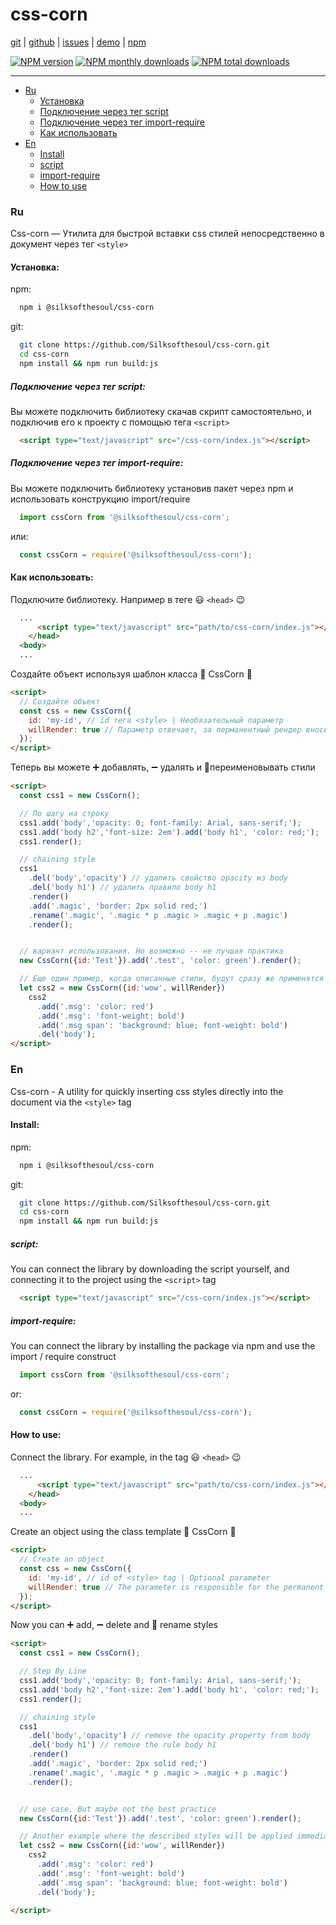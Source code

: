 # css-corn

[git][git] \|
[github][github] \|
[issues][issues] \|
[demo][demo] \|
[npm][npm]

[![NPM version](https://img.shields.io/npm/v/@silksofthesoul/css-corn.svg?style=flat)](https://www.npmjs.com/package/@silksofthesoul/css-corn) [![NPM monthly downloads](https://img.shields.io/npm/dm/@silksofthesoul/css-corn.svg?style=flat)](https://npmjs.org/package/@silksofthesoul/css-corn) [![NPM total downloads](https://img.shields.io/npm/dt/@silksofthesoul/css-corn.svg?style=flat)](https://npmjs.org/package/@silksofthesoul/css-corn)
* * *

-   [Ru](#ru)
    -   [Установка](#установка)
      -   [Подключение через тег script](#Подключение-через-тег-script)
      -   [Подключение через тег import-require](#Подключение-через-тег-import-require)
    -   [Как использовать](#как-использовать)
-   [En](#en)
    -   [Install](#install)
      -   [script](#script)
      -   [import-require](#import-require)
    -   [How to use](#How-to-use)

### Ru

Css-corn — Утилита для быстрой вставки css стилей непосредственно в документ через тег `<style>`

#### Установка:

npm:

```bash
  npm i @silksofthesoul/css-corn
```

git:

```bash
  git clone https://github.com/Silksofthesoul/css-corn.git
  cd css-corn
  npm install && npm run build:js
```

##### Подключение через тег script:

Вы можете подключить библиотеку скачав скрипт самостоятельно, и подключив его к проекту с помощью тега `<script>`

```html
  <script type="text/javascript" src="/css-corn/index.js"></script>
```

##### Подключение через тег import-require:

Вы можете подключить библиотеку установив пакет через npm и использовать конструкцию import/require
```js
  import cssCorn from '@silksofthesoul/css-corn';
```
или:
```js
  const cssCorn = require('@silksofthesoul/css-corn');
```

#### Как использовать:

Подключите библиотеку. Например в теге 😃 `<head>` 😉

```html
  ...
      <script type="text/javascript" src="path/to/css-corn/index.js"></script>
    </head>
  <body>
  ...
```

Создайте объект используя шаблон класса 🦄 CssCorn 🌽

```html
<script>
  // Создайте объект
  const css = new CssCorn({
    id: 'my-id', // id тега <style> | Необязательный параметр
    willRender: true // Параметр отвечает, за перманентный рендер вносимых стилей | Не обязательный параметр, по умолчанию – false
  });
</script>
```

Теперь вы можете ➕ добавлять, ➖ удалять и 📝переименовывать стили

```html
<script>
  const css1 = new CssCorn();

  // По шагу на строку
  css1.add('body','opacity: 0; font-family: Arial, sans-serif;');
  css1.add('body h2','font-size: 2em').add('body h1', 'color: red;');
  css1.render();

  // chaining style
  css1
    .del('body','opacity') // удалить свойство opacity из body
    .del('body h1') // удалить правило body h1
    .render()
    .add('.magic', 'border: 2px solid red;')
    .rename('.magic', '.magic * p .magic > .magic + p .magic')
    .render();


  // вариант использования. Но возможно -- не лучшая практика
  new CssCorn({id:'Test'}).add('.test', 'color: green').render();

  // Еще один пример, когда описанные стили, будут сразу же применятся
  let css2 = new CssCorn({id:'wow', willRender})
    css2
      .add('.msg': 'color: red')
      .add('.msg': 'font-weight: bold')
      .add('.msg span': 'background: blue; font-weight: bold')
      .del('body');
</script>
```

### En

Css-corn - A utility for quickly inserting css styles directly into the document via the `<style>` tag

#### Install:

npm:

```bash
  npm i @silksofthesoul/css-corn
```

git:

```bash
  git clone https://github.com/Silksofthesoul/css-corn.git
  cd css-corn
  npm install && npm run build:js
```

##### script:

You can connect the library by downloading the script yourself, and connecting it to the project using the `<script>` tag

```html
  <script type="text/javascript" src="/css-corn/index.js"></script>
```

##### import-require:

You can connect the library by installing the package via npm and use the import / require construct
```js
  import cssCorn from '@silksofthesoul/css-corn';
```
or:
```js
  const cssCorn = require('@silksofthesoul/css-corn');
```

#### How to use:

Connect the library. For example, in the tag 😃 `<head>` 😉

```html
  ...
      <script type="text/javascript" src="path/to/css-corn/index.js"></script>
    </head>
  <body>
  ...
```

Create an object using the class template 🦄 CssCorn 🌽

```html
<script>
  // Create an object
  const css = new CssCorn({
    id: 'my-id', // id of <style> tag | Optional parameter
    willRender: true // The parameter is responsible for the permanent rendering of insertion styles | Optional parameter, false by default
  });
</script>
```

Now you can ➕ add, ➖ delete and 📝 rename styles

```html
<script>
  const css1 = new CssCorn();

  // Step By Line
  css1.add('body','opacity: 0; font-family: Arial, sans-serif;');
  css1.add('body h2','font-size: 2em').add('body h1', 'color: red;');
  css1.render();

  // chaining style
  css1
    .del('body','opacity') // remove the opacity property from body
    .del('body h1') // remove the rule body h1
    .render()
    .add('.magic', 'border: 2px solid red;')
    .rename('.magic', '.magic * p .magic > .magic + p .magic')
    .render();


  // use case. But maybe not the best practice
  new CssCorn({id:'Test'}).add('.test', 'color: green').render();

  // Another example where the described styles will be applied immediately
  let css2 = new CssCorn({id:'wow', willRender})
    css2
      .add('.msg': 'color: red')
      .add('.msg': 'font-weight: bold')
      .add('.msg span': 'background: blue; font-weight: bold')
      .del('body');

</script>
```

[git]: https://github.com/Silksofthesoul/css-corn.git

[github]: https://github.com/Silksofthesoul/css-corn

[issues]: https://github.com/Silksofthesoul/css-corn/issues

[npm]: https://www.npmjs.com/package/@silksofthesoul/css-corn

[demo]: https://github.com/Silksofthesoul/css-corn/blob/master/demo.html
